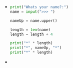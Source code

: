 - ```python
  print("Whats your name?:")  
  name = input(">>> ")  
  
  nameUp = name.upper()  
  
  length = len(name)  
  length = length + 4  
  
  print("*" * length)  
  print("*", nameUp, "*")  
  print("*" * length)
  ```
-